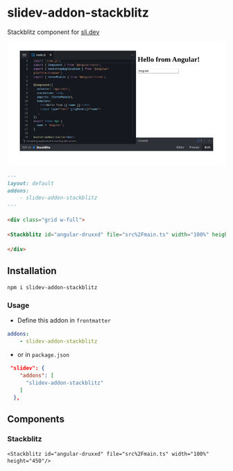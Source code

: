 # slidev-addon-stackblitz

Stackblitz component for [sli.dev](https://sli.dev/)

![example](https://raw.githubusercontent.com/barais/slidev-addon-stackblitz/main/example-export/001.png)

```md
---
layout: default
addons:
    - slidev-addon-stackblitz
---

<div class="grid w-full">

<Stackblitz id="angular-druxxd" file="src%2Fmain.ts" width="100%" height="450"/>

</div>
```

## Installation

```bash
npm i slidev-addon-stackblitz
```

### Usage

-   Define this addon in `frontmatter`

```yaml
addons:
    - slidev-addon-stackblitz
```

-   or in `package.json`

```json
 "slidev": {
    "addons": [
      "slidev-addon-stackblitz"
    ]
  },
```

## Components

### Stackblitz

```vue
<Stackblitz id="angular-druxxd" file="src%2Fmain.ts" width="100%" height="450"/>
```


